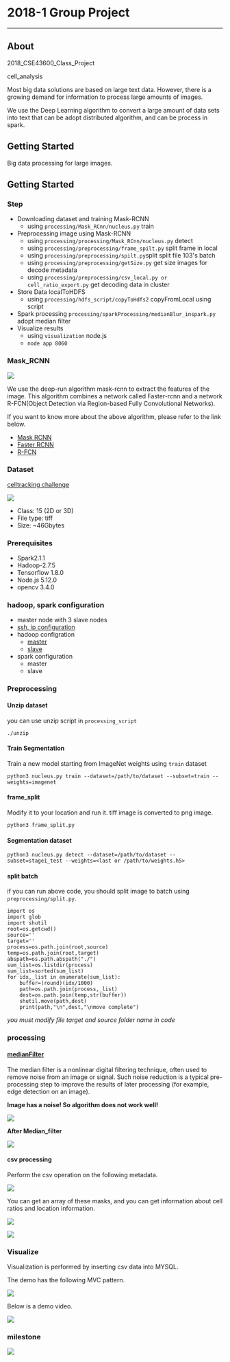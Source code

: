 # 2018-1 Group Project
___

## About

2018_CSE43600_Class_Project

cell_analysis

Most big data solutions are based on large text data. However, there is a growing demand for information to process large amounts of images.

We use the Deep Learning algorithm to convert a large amount of data sets into text that can be adopt distributed algorithm, and can be process in spark.
## Getting Started
Big data processing for large images.

## Getting Started

### Step
* Downloading dataset and training Mask-RCNN
  * using `processing/Mask_RCnn/nucleus.py` train
* Preprocessing  image using Mask-RCNN
  * using `processing/processing/Mask_RCnn/nucleus.py` detect
  * using `processing/preprocessing/frame_spilt.py` split frame in local
  * using `processing/preprocessing/spilt.py`split split file 103's batch
  * using `processing/preprocessing/getSize.py` get size images for decode metadata
  * using `processing/preprocessing/csv_local.py or cell_ratio_export.py` get decoding data in cluster
* Store Data localToHDFS
  * using `processing/hdfs_script/copyToHdfs2` copyFromLocal using script
* Spark processing `processing/sparkProcessing/medianBlur_inspark.py` adopt median filter
* Visualize results
  * using `visualization` node.js
  * `node app 8060`


###  Mask_RCNN

![](https://user-images.githubusercontent.com/22635090/41474752-ce1c43c0-70f7-11e8-8cb7-988c77745bd2.gif)

We use the deep-run algorithm mask-rcnn to extract the features of the image.
This algorithm combines a network called Faster-rcnn and a network R-FCN(Object Detection via Region-based Fully Convolutional Networks).



If you want to know more about the above algorithm, please refer to the link below.

* [Mask RCNN](https://arxiv.org/abs/1703.06870)
* [Faster RCNN](https://arxiv.org/abs/1506.01497)
* [R-FCN](https://arxiv.org/abs/1605.06409)


### Dataset

[celltracking challenge](http://www.celltrackingchallenge.net/datasets.html)

![](https://user-images.githubusercontent.com/22635090/41474761-d408cea2-70f7-11e8-922a-4e0e35042af1.gif)

* Class: 15 (2D or 3D)
* File type: tiff
* Size: ~46Gbytes


### Prerequisites
* Spark2.1.1
* Hadoop-2.7.5
* Tensorflow 1.8.0
* Node.js 5.12.0
* opencv 3.4.0

### hadoop, spark configuration
* master node with 3 slave nodes
* [ssh, ip configuration](https://github.com/philjjoon/2018-1-GROUP-2/blob/master/configuration/host/hosts)
* hadoop configration
  * [master](https://github.com/philjjoon/2018-1-GROUP-2/tree/master/configuration/hadoop/master)
  * [slave](https://github.com/philjjoon/2018-1-GROUP-2/tree/master/configuration/hadoop/slave)
* spark configuration
  * master
  * slave

### Preprocessing
#### Unzip dataset

you can use unzip script in `processing_script`

```
./unzip
```

#### Train Segmentation

Train a new model starting from ImageNet weights using `train` dataset

```
python3 nucleus.py train --dataset=/path/to/dataset --subset=train --weights=imagenet
```

#### frame_split

Modify it to your location and run it. tiff image is converted to png image.

```
python3 frame_split.py
```

#### Segmentation dataset

```
python3 nucleus.py detect --dataset=/path/to/dataset --subset=stage1_test --weights=<last or /path/to/weights.h5>
```

#### split batch

if you can run above code, you should split image to batch using `preprocessing/split.py`.

```#! /usr/bin/python3
import os
import glob
import shutil
root=os.getcwd()
source=''
target=''
process=os.path.join(root,source)
temp=os.path.join(root,target)
abspath=os.path.abspath("./")
sum_list=os.listdir(process)
sum_list=sorted(sum_list)
for idx,_list in enumerate(sum_list):
    buffer=(round)(idx/1000)
    path=os.path.join(process,_list)
    dest=os.path.join(temp,str(buffer))
    shutil.move(path,dest)
    print(path,"\n",dest,"\nmove complete")
```

_you must modify file target and source folder name in code_

### processing

#### [medianFilter](https://en.wikipedia.org/wiki/Median_filter)

The median filter is a nonlinear digital filtering technique, often used to remove noise from an image or signal. Such noise reduction is a typical pre-processing step to improve the results of later processing (for example, edge detection on an image).

__Image has a noise! So  algorithm does not work well!__

![](https://user-images.githubusercontent.com/22635090/41164680-b3e56238-6b76-11e8-8571-8ed065f7ba73.png)

__After Median_filter__

![](https://user-images.githubusercontent.com/22635090/41164538-61b0d204-6b76-11e8-8fc2-e699483fcf5c.png)

#### csv processing

Perform the csv operation on the following metadata.

![](https://user-images.githubusercontent.com/22635090/41009654-4b96cc22-696d-11e8-8be3-f55140a68f78.png)

You can get an array of these masks, and you can get information about cell ratios and location information.

![](https://user-images.githubusercontent.com/22635090/41009236-b1870d7e-696a-11e8-8fc2-187830d9a92c.png)

![](https://user-images.githubusercontent.com/22635090/41474395-d0c195ea-70f6-11e8-81c7-b04736520785.png)

### Visualize

Visualization is performed by inserting csv data into MYSQL.


The demo has the following MVC pattern.

![](https://user-images.githubusercontent.com/22635090/41474377-ca43db6a-70f6-11e8-8513-5fef6424f7a4.png)

Below is a demo video.

![](https://user-images.githubusercontent.com/22635090/41474210-61c6acd4-70f6-11e8-9a5f-ffe9ddcf43da.gif)


### milestone

![](https://user-images.githubusercontent.com/22635090/41474335-a8d5fe0e-70f6-11e8-821b-940cd098b980.png)
